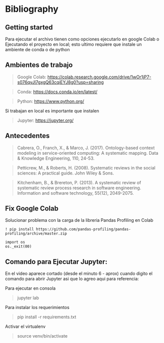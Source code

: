 # Bibliography



## Getting started

Para ejecutar el archivo tienen como opciones ejecutarlo en google Colab o Ejecutando el proyecto en local; esto ultimo requiere que instale un ambiente de conda o de python

## Ambientes de trabajo

> Google Colab:  https://colab.research.google.com/drive/1wOr1jP7-s076qyJl7gxgQ63cqiEYJ8g0?usp=sharing

> Conda: https://docs.conda.io/en/latest/

> Python: https://www.python.org/

Si trabajan en local es importante que instalen

> Jupyter: https://jupyter.org/

## Antecedentes

> Cabrera, O., Franch, X., & Marco, J. (2017). Ontology-based context modeling in service-oriented computing: A systematic mapping. Data & Knowledge Engineering, 110, 24-53.

> Petticrew, M., & Roberts, H. (2008). Systematic reviews in the social sciences: A practical guide. John Wiley & Sons.

> Kitchenham, B., & Brereton, P. (2013). A systematic review of systematic review process research in software engineering. Information and software technology, 55(12), 2049-2075.


## Fix Google Colab

Solucionar problema con la carga de la libreria Pandas Profiling en Colab

```
! pip install https://github.com/pandas-profiling/pandas-profiling/archive/master.zip 
```

```
import os
os._exit(00)
```

## Comando para Ejecutar Jupyter:

En el video aparece cortado (desde el minuto 6 - aprox) cuando digito el comando para abrir Jupyter asi que lo agreo aqui para referencia:


Para ejecutar en consola

> jupyter lab

Para instalar los requerimientos

> pip install -r requirements.txt

Activar el virtualenv

> source venv/bin/activate
